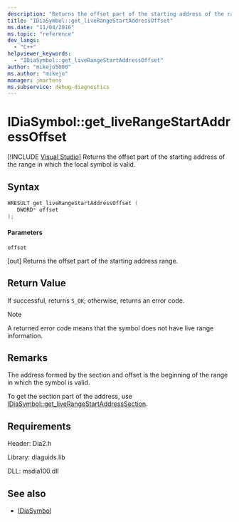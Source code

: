 ```yaml
---
description: "Returns the offset part of the starting address of the range in which the local symbol is valid."
title: "IDiaSymbol::get_liveRangeStartAddressOffset"
ms.date: "11/04/2016"
ms.topic: "reference"
dev_langs:
  - "C++"
helpviewer_keywords:
  - "IDiaSymbol::get_liveRangeStartAddressOffset"
author: "mikejo5000"
ms.author: "mikejo"
manager: jmartens
ms.subservice: debug-diagnostics
---
```

# IDiaSymbol::get_liveRangeStartAddressOffset

 [!INCLUDE [Visual Studio](~/includes/applies-to-version/vs-windows-only.md)]
Returns the offset part of the starting address of the range in which the local symbol is valid.

## Syntax

```C++
HRESULT get_liveRangeStartAddressOffset ( 
   DWORD* offset
);
```

#### Parameters
 `offset`

[out] Returns the offset part of the starting address range.

## Return Value
 If successful, returns `S_OK`; otherwise, returns an error code.

> [!NOTE]
> A returned error code means that the symbol does not have live range information.

## Remarks
 The address formed by the section and offset is the beginning of the range in which the symbol is valid.

 To get the section part of the address, use [IDiaSymbol::get_liveRangeStartAddressSection](../../debugger/debug-interface-access/idiasymbol-get-liverangestartaddresssection.md).

## Requirements
 Header: Dia2.h

 Library: diaguids.lib

 DLL: msdia100.dll

## See also
- [IDiaSymbol](../../debugger/debug-interface-access/idiasymbol.md)
